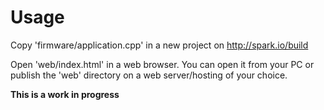 Usage
=====

Copy 'firmware/application.cpp' in a new project on http://spark.io/build

Open 'web/index.html' in a web browser. You can open it from your PC or
publish the 'web' directory on a web server/hosting of your choice.

**This is a work in progress**
